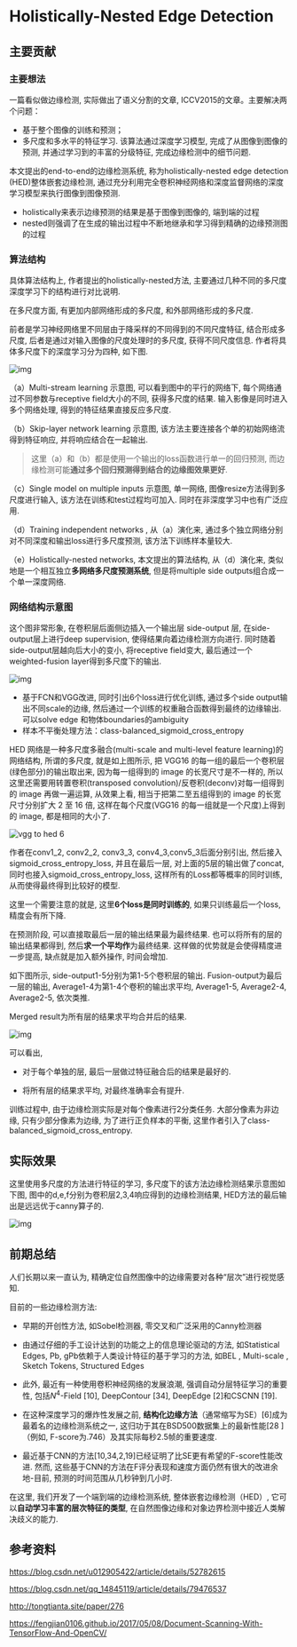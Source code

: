 # Holistically-Nested Edge Detection

## 主要贡献

### 主要想法

一篇看似做边缘检测, 实际做出了语义分割的文章, ICCV2015的文章。主要解决两个问题：

* 基于整个图像的训练和预测；
* 多尺度和多水平的特征学习. 该算法通过深度学习模型, 完成了从图像到图像的预测, 并通过学习到的丰富的分级特征, 完成边缘检测中的细节问题.

本文提出的end-to-end的边缘检测系统, 称为holistically-nested edge detection (HED)整体嵌套边缘检测, 通过充分利用完全卷积神经网络和深度监督网络的深度学习模型来执行图像到图像预测.

* holistically来表示边缘预测的结果是基于图像到图像的, 端到端的过程
* nested则强调了在生成的输出过程中不断地继承和学习得到精确的边缘预测图的过程

### 算法结构

具体算法结构上, 作者提出的holistically-nested方法, 主要通过几种不同的多尺度深度学习下的结构进行对比说明.

在多尺度方面, 有更加内部网络形成的多尺度, 和外部网络形成的多尺度.

前者是学习神经网络里不同层由于降采样的不同得到的不同尺度特征, 结合形成多尺度, 后者是通过对输入图像的尺度处理时的多尺度, 获得不同尺度信息. 作者将具体多尺度下的深度学习分为四种, 如下图.

![img](https://img-blog.csdn.net/20161011102118554)

（a）Multi-stream learning 示意图, 可以看到图中的平行的网络下, 每个网络通过不同参数与receptive field大小的不同, 获得多尺度的结果. 输入影像是同时进入多个网络处理, 得到的特征结果直接反应多尺度.

（b）Skip-layer network learning 示意图, 该方法主要连接各个单的初始网络流得到特征响应, 并将响应结合在一起输出.

> 这里（a）和（b）都是使用一个输出的loss函数进行单一的回归预测, 而边缘检测可能**通过多个回归预测得到结合的边缘图效果更好**.

（c）Single model on multiple inputs 示意图, 单一网络, 图像resize方法得到多尺度进行输入, 该方法在训练和test过程均可加入. 同时在非深度学习中也有广泛应用.

（d）Training independent networks , 从（a）演化来, 通过多个独立网络分别对不同深度和输出loss进行多尺度预测, 该方法下训练样本量较大.

（e）Holistically-nested networks, 本文提出的算法结构, 从（d）演化来, 类似地是一个相互独立**多网络多尺度预测系统**, 但是将multiple side outputs组合成一个单一深度网络.

### 网络结构示意图

这个图非常形象, 在卷积层后面侧边插入一个输出层 side-output 层, 在side-output层上进行deep supervision, 使得结果向着边缘检测方向进行. 同时随着side-output层越向后大小的变小, 将receptive field变大, 最后通过一个weighted-fusion layer得到多尺度下的输出.

![img](https://img-blog.csdn.net/20161011104710752)

- 基于FCN和VGG改进, 同时引出6个loss进行优化训练, 通过多个side output输出不同scale的边缘, 然后通过一个训练的权重融合函数得到最终的边缘输出. 可以solve edge 和物体boundaries的ambiguity
- 样本不平衡处理方法：class-balanced_sigmoid_cross_entropy

HED 网络是一种多尺度多融合(multi-scale and multi-level feature learning)的网络结构, 所谓的多尺度, 就是如上图所示, 把 VGG16 的每一组的最后一个卷积层(绿色部分)的输出取出来, 因为每一组得到的 image 的长宽尺寸是不一样的, 所以这里还需要用转置卷积(transposed convolution)/反卷积(deconv)对每一组得到的 image 再做一遍运算, 从效果上看, 相当于把第二至五组得到的 image 的长宽尺寸分别扩大 2 至 16 倍, 这样在每个尺度(VGG16 的每一组就是一个尺度)上得到的 image, 都是相同的大小了.

![vgg to hed 6](https://fengjian0106.github.io/images/vgg_to_hed_6.png)

作者在conv1_2, conv2_2, conv3_3, conv4_3,conv5_3后面分别引出, 然后接入sigmoid_cross_entropy_loss, 并且在最后一层, 对上面的5层的输出做了concat, 同时也接入sigmoid_cross_entropy_loss, 这样所有的Loss都等概率的同时训练, 从而使得最终得到比较好的模型.

这里一个需要注意的就是, 这里**6个loss是同时训练的**, 如果只训练最后一个loss, 精度会有所下降.

在预测阶段, 可以直接取最后一层的输出结果最为最终结果. 也可以将所有的层的输出结果都得到, 然后**求一个平均作**为最终结果. 这样做的优势就是会使得精度进一步提高, 缺点就是加入额外操作, 时间会增加.

如下图所示, side-output1-5分别为第1-5个卷积层的输出. Fusion-output为最后一层的输出, Average1-4为第1-4个卷积的输出求平均, Average1-5, Average2-4, Average2-5, 依次类推.

Merged result为所有层的结果求平均合并后的结果.

![img](https://img-blog.csdn.net/20180307204030165)

可以看出,

* 对于每个单独的层, 最后一层做过特征融合后的结果是最好的.

* 将所有层的结果求平均, 对最终准确率会有提升.

训练过程中, 由于边缘检测实际是对每个像素进行2分类任务. 大部分像素为非边缘, 只有少部分像素为边缘, 为了进行正负样本的平衡, 这里作者引入了class-balanced_sigmoid_cross_entropy.

## 实际效果

这里使用多尺度的方法进行特征的学习, 多尺度下的该方法边缘检测结果示意图如下图, 图中的d,e,f分别为卷积层2,3,4响应得到的边缘检测结果, HED方法的最后输出是远远优于canny算子的.

![img](https://img-blog.csdn.net/20161010224856136)

## 前期总结

人们长期以来一直认为, 精确定位自然图像中的边缘需要对各种“层次”进行视觉感知.

目前的一些边缘检测方法:

* 早期的开创性方法, 如Sobel检测器, 零交叉和广泛采用的Canny检测器
* 由通过仔细的手工设计达到的功能之上的信息理论驱动的方法, 如Statistical Edges, Pb, gPb依赖于人类设计特征的基于学习的方法, 如BEL , Multi-scale , Sketch Tokens, Structured Edges

* 此外, 最近有一种使用卷积神经网络的发展浪潮, 强调自动分层特征学习的重要性, 包括$N^4$-Field [10], DeepContour [34], DeepEdge [2]和CSCNN [19].

* 在这种深度学习的爆炸性发展之前, **结构化边缘方法**（通常缩写为SE）[6]成为最着名的边缘检测系统之一, 这归功于其在BSD500数据集上的最新性能[28 ]（例如, F-score为.746）及其实际每秒2.5帧的重要速度.
* 最近基于CNN的方法[10,34,2,19]已经证明了比SE更有希望的F-score性能改进. 然而, 这些基于CNN的方法在F评分表现和速度方面仍然有很大的改进余地-目前, 预测的时间范围从几秒钟到几小时.

在这里, 我们开发了一个端到端的边缘检测系统, 整体嵌套边缘检测（HED）, 它可以**自动学习丰富的层次特征的类型**, 在自然图像边缘和对象边界检测中接近人类解决歧义的能力.

## 参考资料

https://blog.csdn.net/u012905422/article/details/52782615

https://blog.csdn.net/qq_14845119/article/details/79476537

http://tongtianta.site/paper/276

https://fengjian0106.github.io/2017/05/08/Document-Scanning-With-TensorFlow-And-OpenCV/
